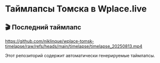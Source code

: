 # Таймлапсы Томска в Wplace.live

## 🎬 Последний таймлапс

https://github.com/niklinque/wplace-tomsk-timelapse/raw/refs/heads/main/timelapse/timelapse_20250813.mp4

Этот репозиторий содержит автоматически генерируемые таймлапсы.

